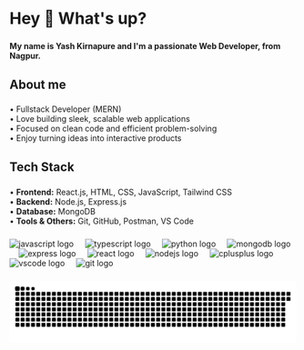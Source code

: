 <h1 align="left">Hey 👋 What's up?</h1>

###

<h4 align="left">My name is Yash Kirnapure and I'm a passionate Web Developer, from Nagpur.</h4>

###

<h2 align="left">About me</h2>

###

<p align="left">
  • Fullstack Developer (MERN)<br>
  • Love building sleek, scalable web applications<br>
  • Focused on clean code and efficient problem-solving<br>
  • Enjoy turning ideas into interactive products
</p>

###

<h2 align="left">Tech Stack</h2>

###

<p align="left">
  • <b>Frontend:</b> React.js, HTML, CSS, JavaScript, Tailwind CSS<br>
  • <b>Backend:</b> Node.js, Express.js<br>
  • <b>Database:</b> MongoDB<br>
  • <b>Tools & Others:</b> Git, GitHub, Postman, VS Code
</p>

###

<div align="left">
  <img src="https://cdn.jsdelivr.net/gh/devicons/devicon/icons/javascript/javascript-original.svg" height="40" alt="javascript logo"  />
  <img width="12" />
  <img src="https://cdn.jsdelivr.net/gh/devicons/devicon/icons/typescript/typescript-original.svg" height="40" alt="typescript logo"  />
  <img width="12" />
  <img src="https://cdn.jsdelivr.net/gh/devicons/devicon/icons/python/python-original.svg" height="40" alt="python logo"  />
  <img width="12" />
  <img src="https://cdn.jsdelivr.net/gh/devicons/devicon/icons/mongodb/mongodb-original.svg" height="40" alt="mongodb logo"  />
  <img width="12" />
  <img src="https://cdn.jsdelivr.net/gh/devicons/devicon/icons/express/express-original.svg" height="40" alt="express logo"  />
  <img width="12" />
  <img src="https://cdn.jsdelivr.net/gh/devicons/devicon/icons/react/react-original.svg" height="40" alt="react logo"  />
  <img width="12" />
  <img src="https://cdn.jsdelivr.net/gh/devicons/devicon/icons/nodejs/nodejs-original.svg" height="40" alt="nodejs logo"  />
  <img width="12" />
  <img src="https://cdn.jsdelivr.net/gh/devicons/devicon/icons/cplusplus/cplusplus-original.svg" height="40" alt="cplusplus logo"  />
  <img width="12" />
  <img src="https://cdn.jsdelivr.net/gh/devicons/devicon/icons/vscode/vscode-original.svg" height="40" alt="vscode logo"  />
  <img width="12" />
  <img src="https://cdn.jsdelivr.net/gh/devicons/devicon/icons/git/git-original.svg" height="40" alt="git logo"  />
</div>

###
  <img alt="github-snake" src="snake.svg" />
